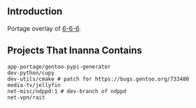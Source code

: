 ## Introduction
Portage overlay of [6-6-6](https://github.com/6-6-6).

## Projects That Inanna Contains
```
app-portage/gentoo-pypi-generator
dev-python/cupy
dev-utils/cmake # patch for https://bugs.gentoo.org/733480
media-tv/jellyfin
net-misc/ndppd:1 # dev-branch of ndppd
net-vpn/rait
```

